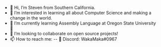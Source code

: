 - 👋 Hi, I’m Steven from Southern California.
- 👀 I’m interested in learning all about Computer Science and making a change in the world.
- 🌱 I’m currently learning Assembly Language at Oregon State University 🦫
- 💞️ I’m looking to collaborate on open source projects!
- 📫 How to reach me:
-- 💬 Discord: WakaMaka#0967

<!---
ChocolateTaco/ChocolateTaco is a ✨ special ✨ repository because its `README.md` (this file) appears on your GitHub profile.
You can click the Preview link to take a look at your changes.
--->
